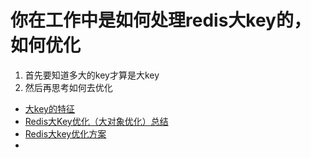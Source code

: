 
# 你在工作中是如何处理redis大key的，如何优化


1. 首先要知道多大的key才算是大key
2. 然后再思考如何去优化


- [大key的特征](https://www.cnblogs.com/txtp/p/16300640.html)
- [Redis大Key优化（大对象优化）总结](http://t.zoukankan.com/jelly12345-p-14972572.html)
- [Redis大key优化方案](https://www.lmlphp.com/user/418/article/item/30305/)
- 